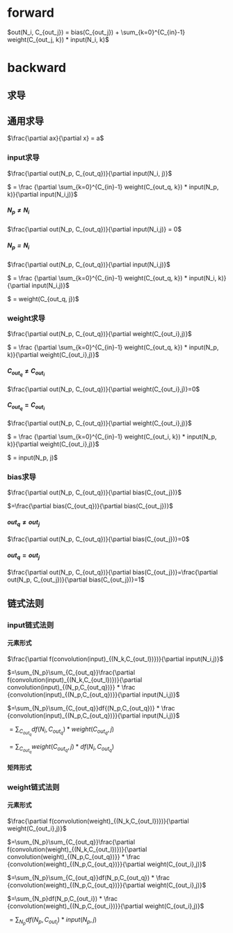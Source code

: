 # forward

$out(N_i, C_{out_j}) = bias(C_{out_j}) + \sum_{k=0}^{C_{in}-1} weight(C_{out_j, k}) * input(N_i, k)$

# backward

## 求导
## 通用求导

$\frac{\partial ax}{\partial x} = a$

### input求导

$\frac{\partial out(N_p, C_{out_q})}{\partial input(N_i, j)}$

<p>
$ = \frac {\partial \sum_{k=0}^{C_{in}-1} weight(C_{out_q, k}) * input(N_p, k)}{\partial input(N_i,j)}$
</p>

##### $N_p \neq N_i$

$\frac{\partial out(N_p, C_{out_q})}{\partial input(N_i,j)} = 0$

##### $N_p = N_i$

$\frac{\partial out(N_p, C_{out_q})}{\partial input(N_i,j)}$

<p>
$ = \frac {\partial \sum_{k=0}^{C_{in}-1} weight(C_{out_q, k}) * input(N_i, k)}{\partial input(N_i,j)}$
</p>

$ = weight(C_{out_q, j})$

### weight求导

$\frac{\partial out(N_p, C_{out_q})}{\partial weight(C_{out_i},j)}$

<p>
$ = \frac {\partial \sum_{k=0}^{C_{in}-1} weight(C_{out_q, k}) * input(N_p, k)}{\partial weight(C_{out_i},j)}$
</p>

#### $C_{out_q} \neq C_{out_i}$

$\frac{\partial out(N_p, C_{out_q})}{\partial weight(C_{out_i},j)}=0$

#### $C_{out_q} = C_{out_i}$

$\frac{\partial out(N_p, C_{out_q})}{\partial weight(C_{out_i},j)}$

<p>
$ = \frac {\partial \sum_{k=0}^{C_{in}-1} weight(C_{out_i, k}) * input(N_p, k)}{\partial weight(C_{out_i},j)}$
</p>

$ = input(N_p, j)$

### bias求导

$\frac{\partial out(N_p, C_{out_q})}{\partial bias(C_{out_j})}$

$=\frac{\partial bias(C_{out_q})}{\partial bias(C_{out_j})}$

#### $out_q \neq out_j$

$\frac{\partial out(N_p, C_{out_q})}{\partial bias(C_{out_j})}=0$

#### $out_q = out_j$

$\frac{\partial out(N_p, C_{out_q})}{\partial bias(C_{out_j})}=\frac{\partial out(N_p, C_{out_j})}{\partial bias(C_{out_j})}=1$

## 链式法则

### input链式法则

#### 元素形式

<p>
$\frac{\partial f(convolution(input)_{(N_k,C_{out_l})})}{\partial input(N_i,j)}$
</p>

<p>
$=\sum_{N_p}\sum_{C_{out_q}}\frac{\partial f(convolution(input)_{(N_k,C_{out_l})})}{\partial convolution(input)_{(N_p,C_{out_q})}} * \frac {convolution(input)_{(N_p,C_{out_q})}}{\partial input(N_i,j)}$
</p>

<p>
$=\sum_{N_p}\sum_{C_{out_q}}df{(N_p,C_{out_q})} * \frac {convolution(input)_{(N_p,C_{out_q})}}{\partial input(N_i,j)}$
</p>

$=\sum_{C_{out_q}}df{(N_i,C_{out_q})}  * weight(C_{out_q}, j)$

$=\sum_{C_{out_q}} weight(C_{out_q}, j) * df{(N_i,C_{out_q})}$

#### 矩阵形式

### weight链式法则

#### 元素形式

<p>
$\frac{\partial f(convolution(weight)_{(N_k,C_{out_l})})}{\partial weight(C_{out_i},j)}$
</p>

<p>
$=\sum_{N_p}\sum_{C_{out_q}}\frac{\partial f(convolution(weight)_{(N_k,C_{out_l})})}{\partial convolution(weight)_{(N_p,C_{out_q})}} * \frac {convolution(weight)_{(N_p,C_{out_q})}}{\partial weight(C_{out_i},j)}$
</p>

<p>
$=\sum_{N_p}\sum_{C_{out_q}}df(N_p,C_{out_q}) * \frac {convolution(weight)_{(N_p,C_{out_q})}}{\partial weight(C_{out_i},j)}$
</p>

<p>
$=\sum_{N_p}df(N_p,C_{out_i}) * \frac {convolution(weight)_{(N_p,C_{out_i})}}{\partial weight(C_{out_i},j)}$
</p>

$=\sum_{N_p}df(N_p,C_{out_i}) * input(N_p,j)$


